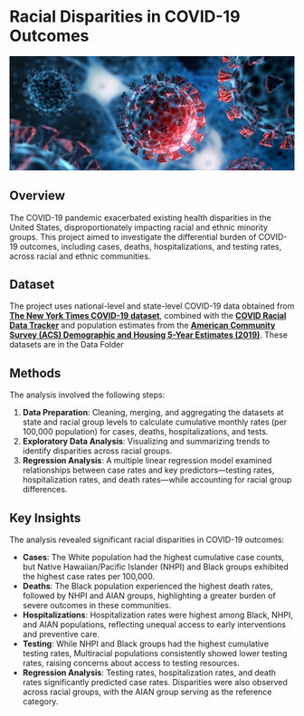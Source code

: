 # Racial Disparities in COVID-19 Outcomes


![coronavirus](covid.jpg)

## Overview

The COVID-19 pandemic exacerbated existing health disparities in the United States, disproportionately impacting racial and ethnic minority groups. This project aimed to investigate the differential burden of COVID-19 outcomes, including cases, deaths, hospitalizations, and testing rates, across racial and ethnic communities.

## Dataset

The project uses national-level and state-level COVID-19 data obtained from [**The New York Times COVID-19 dataset**](https://github.com/nytimes/covid-19-data),
combined with the [**COVID Racial Data Tracker**](https://covidtracking.com/race) and 
population estimates from the [**American Community Survey (ACS) Demographic and Housing 5-Year Estimates (2019)**](https://data.census.gov/table/ACSDP5Y2019.DP05).
These datasets are in the Data Folder

## Methods

The analysis involved the following steps: 


1. **Data Preparation**: Cleaning, merging, and aggregating the datasets at state and racial group levels to calculate cumulative monthly rates (per 100,000 population) for cases, deaths, hospitalizations, and tests.  
2. **Exploratory Data Analysis**: Visualizing and summarizing trends to identify disparities across racial groups.  
3. **Regression Analysis**: A multiple linear regression model examined relationships between case rates and key predictors—testing rates, hospitalization rates, and death rates—while accounting for racial group differences.  


## Key Insights

The analysis revealed significant racial disparities in COVID-19 outcomes: 

- **Cases**: The White population had the highest cumulative case counts, but Native Hawaiian/Pacific Islander (NHPI) and Black groups exhibited the highest case rates per 100,000.  
- **Deaths**: The Black population experienced the highest death rates, followed by NHPI and AIAN groups, highlighting a greater burden of severe outcomes in these communities.  
- **Hospitalizations**: Hospitalization rates were highest among Black, NHPI, and AIAN populations, reflecting unequal access to early interventions and preventive care.  
- **Testing**: While NHPI and Black groups had the highest cumulative testing rates, Multiracial populations consistently showed lower testing rates, raising concerns about access to testing resources.  
- **Regression Analysis**: Testing rates, hospitalization rates, and death rates significantly predicted case rates. Disparities were also observed across racial groups, with the AIAN group serving as the reference category.
